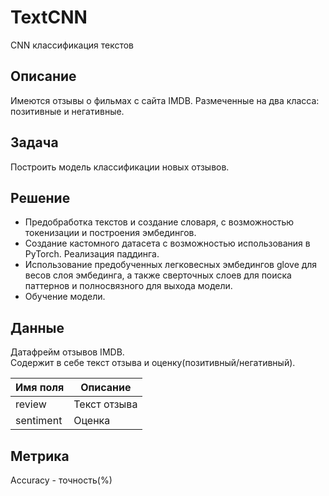 # TextCNN
CNN классификация текстов

## Описание
Имеются отзывы о фильмах с сайта IMDB. Размеченные на два класса: позитивные и негативные.

## Задача
Построить модель классификации новых отзывов.

## Решение
* Предобработка текстов и создание словаря, с возможностью токенизации и построения эмбедингов.
* Создание кастомного датасета с возможностью использования в PyTorch. Реализация паддинга.
* Использование предобученных легковесных эмбедингов glove для весов слоя эмбединга, а также сверточных слоев для поиска паттернов и полносвязного для выхода модели.
* Обучение модели.

## Данные

Датафрейм отзывов IMDB.  
Содержит в себе текст отзыва и оценку(позитивный/негативный).

| Имя поля   |                                Описание                                  |
|------------|--------------------------------------------------------------------------|
| review     | Текст отзыва                                                             |
| sentiment  | Оценка                                                                   |

## Метрика

Accuracy - точность(%)
